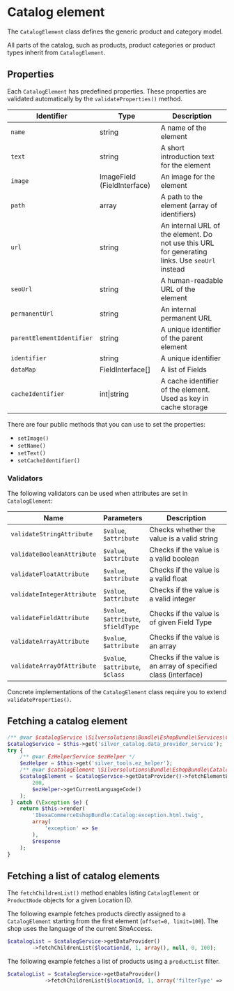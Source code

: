 # Catalog element

The `CatalogElement` class defines the generic product and category model.

All parts of the catalog, such as products, product categories or product types inherit from `CatalogElement`.

## Properties

Each `CatalogElement` has predefined properties. These properties are validated automatically by the `validateProperties()` method.

|Identifier|Type|Description|
|--- |--- |--- |
|`name`|string|A name of the element|
|`text`|string|A short introduction text for the element|
|`image`|ImageField (FieldInterface)|An image for the element|
|`path`|array|A path to the element (array of identifiers)|
|`url`|string|An internal URL of the element. Do not use this URL for generating links. Use `seoUrl` instead|
|`seoUrl`|string|A human-readable URL of the element|
|`permanentUrl`|string|An internal permanent URL|
|`parentElementIdentifier`|string|A unique identifier of the parent element|
|`identifier`|string|A unique identifier|
|`dataMap`|FieldInterface[]|A list of Fields|
|`cacheIdentifier`|int\|string|A cache identifier of the element. Used as key in cache storage|

There are four public methods that you can use to set the properties: 

- `setImage()`
- `setName()`
- `setText()`
- `setCacheIdentifier()`

### Validators

The following validators can be used when attributes are set in `CatalogElement`:

|Name|Parameters|Description|
|--- |--- |--- |
|`validateStringAttribute`|`$value`,</br>`$attribute`|Checks whether the value is a valid string|
|`validateBooleanAttribute`|`$value`,</br>`$attribute`|Checks if the value is a valid boolean|
|`validateFloatAttribute`|`$value`,</br>`$attribute`|Checks if the value is a valid float|
|`validateIntegerAttribute`|`$value`,</br>`$attribute`|Checks if the value is a valid integer|
|`validateFieldAttribute`|`$value`,</br>`$attribute`,</br>`$fieldType`|Checks if the value is of given Field Type|
|`validateArrayAttribute`|`$value`,</br>`$attribute`|Checks if the value is an array|
|`validateArrayOfAttribute`|`$value`,</br>`$attribute`,</br>`$class`|Checks if the value is an array of specified class (interface)|

Concrete implementations of the `CatalogElement` class require you to extend `validateProperties()`.

## Fetching a catalog element

``` php
/** @var $catalogService \Silversolutions\Bundle\EshopBundle\Services\Catalog\CatalogDataProviderService */
$catalogService = $this->get('silver_catalog.data_provider_service');
try {
    /** @var EzHelperService $ezHelper */
    $ezHelper = $this->get('silver_tools.ez_helper');
    /** @var $catalogElement \Silversolutions\Bundle\EshopBundle\Catalog\CatalogElement */
    $catalogElement = $catalogService->getDataProvider()->fetchElementByIdentifier(
        200,
        $ezHelper->getCurrentLanguageCode()
    );
 } catch (\Exception $e) {
    return $this->render(
        'IbexaCommerceEshopBundle:Catalog:exception.html.twig',
        array(
            'exception' => $e
        ),
        $response
    );
}
```

## Fetching a list of catalog elements

The `fetchChildrenList()` method enables listing `CatalogElement` or `ProductNode` objects for a given Location ID.

The following example fetches products directly assigned to a `CatalogElement` starting from the first element (`offset=0, limit=100`).
The shop uses the language of the current SiteAccess.

``` php
$catalogList = $catalogService->getDataProvider()
        ->fetchChildrenList($locationId, 1, array(), null, 0, 100);
```

The following example fetches a list of products using a `productList` filter.

``` php
$catalogList = $catalogService->getDataProvider()
            ->fetchChildrenList($locationId, 1, array('filterType' => 'productList'), null, 0, 100);
```
